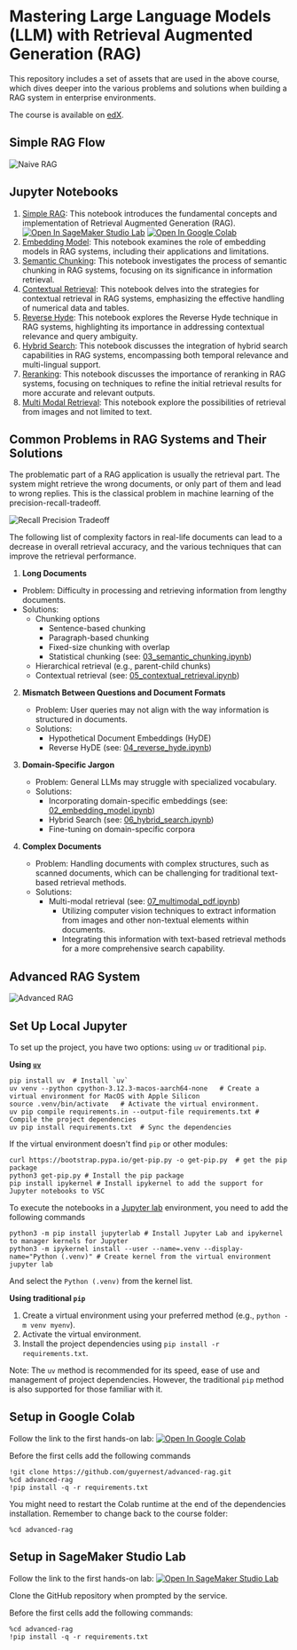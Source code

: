 # Mastering Large Language Models (LLM) with Retrieval Augmented Generation (RAG)

This repository includes a set of assets that are used in the above course, which dives
deeper into the various problems and solutions when building a RAG system in enterprise environments.

The course is available on [edX](https://www.edx.org/learn/computer-science/pragmatic-ai-labs-advanced-rag).

## Simple RAG Flow

![Naive RAG](images/Naiive_RAG.png)

## Jupyter Notebooks

1. [Simple RAG](01_simple_rag.ipynb): This notebook introduces the fundamental concepts and implementation of Retrieval Augmented Generation (RAG). [![Open In SageMaker Studio Lab](https://studiolab.sagemaker.aws/studiolab.svg)](https://studiolab.sagemaker.aws/import/github/guyernest/advanced-rag/blob/main/01_simple_rag.ipynb) [![Open In Google Colab](https://colab.research.google.com/assets/colab-badge.svg)](https://colab.research.google.com/github/guyernest/advanced-rag/blob/main/01_simple_rag.ipynb) 
2. [Embedding Model](02_embedding_model.ipynb): This notebook examines the role of embedding models in RAG systems, including their applications and limitations.
3. [Semantic Chunking](03_semantic_chunking.ipynb): This notebook investigates the process of semantic chunking in RAG systems, focusing on its significance in information retrieval.
4. [Contextual Retrieval](04_contextual_retrieval.ipynb): This notebook delves into the strategies for contextual retrieval in RAG systems, emphasizing the effective handling of numerical data and tables.
5. [Reverse Hyde](05_reverse_hyde.ipynb): This notebook explores the Reverse Hyde technique in RAG systems, highlighting its importance in addressing contextual relevance and query ambiguity.
6. [Hybrid Search](06_hybrid_search.ipynb): This notebook discusses the integration of hybrid search capabilities in RAG systems, encompassing both temporal relevance and multi-lingual support.
7. [Reranking](07_reranking.ipynb): This notebook discusses the importance of reranking in RAG systems, focusing on techniques to refine the initial retrieval results for more accurate and relevant outputs.
8. [Multi Modal Retrieval](08_multimodal_pdf.ipynb): This notebook explore the possibilities of retrieval from images and not limited to text. 

## Common Problems in RAG Systems and Their Solutions

The problematic part of a RAG application is usually the retrieval part. The system might retrieve the wrong documents, or only part of them and lead to wrong replies. This is the classical problem in machine learning of the precision-recall-tradeoff.

![Recall Precision Tradeoff](images/Recall_Precision_in_RAG_Diagram.png)

The following list of complexity factors in real-life documents can lead to a decrease in overall retrieval accuracy, and the various techniques that can improve the retrieval performance. 

1. **Long Documents**
  - Problem: Difficulty in processing and retrieving information from lengthy documents.
  - Solutions: 
    - Chunking options
      - Sentence-based chunking
      - Paragraph-based chunking
      - Fixed-size chunking with overlap
      - Statistical chunking (see: [03_semantic_chunking.ipynb](03_semantic_chunking.ipynb))
    - Hierarchical retrieval (e.g., parent-child chunks)
    - Contextual retrieval (see: [05_contextual_retrieval.ipynb](04_contextual_retrieval.ipynb))

2. **Mismatch Between Questions and Document Formats**
   - Problem: User queries may not align with the way information is structured in documents.
   - Solutions:
     - Hypothetical Document Embeddings (HyDE)
     - Reverse HyDE (see: [04_reverse_hyde.ipynb](05_reverse_hyde.ipynb))

3. **Domain-Specific Jargon**
   - Problem: General LLMs may struggle with specialized vocabulary.
   - Solutions:
     - Incorporating domain-specific embeddings (see: [02_embedding_model.ipynb](02_embedding_model.ipynb))
     - Hybrid Search (see: [06_hybrid_search.ipynb](06_hybrid_search.ipynb))
     - Fine-tuning on domain-specific corpora

4. **Complex Documents**
   - Problem: Handling documents with complex structures, such as scanned documents, which can be challenging for traditional text-based retrieval methods.
   - Solutions:
     - Multi-modal retrieval (see: [07_multimodal_pdf.ipynb](07_multimodal_pdf.ipynb))
       - Utilizing computer vision techniques to extract information from images and other non-textual elements within documents.
       - Integrating this information with text-based retrieval methods for a more comprehensive search capability.

## Advanced RAG System

![Advanced RAG](images/Advanced_RAG.png)

## Set Up Local Jupyter

   To set up the project, you have two options: using `uv` or traditional `pip`.

   **Using [`uv`](https://github.com/astral-sh/uv)**

  ```shell
  pip install uv  # Install `uv`
  uv venv --python cpython-3.12.3-macos-aarch64-none   # Create a virtual environment for MacOS with Apple Silicon
  source .venv/bin/activate   # Activate the virtual environment.
  uv pip compile requirements.in --output-file requirements.txt # Compile the project dependencies
  uv pip install requirements.txt  # Sync the dependencies
  ```

  If the virtual environment doesn't find `pip` or other modules:
  ```shell
  curl https://bootstrap.pypa.io/get-pip.py -o get-pip.py  # get the pip package
  python3 get-pip.py # Install the pip package
  pip install ipykernel # Install ipykernel to add the support for Jupyter notebooks to VSC
  ```

  To execute the notebooks in a [Jupyter lab](https://jupyter.org/install) environment, you need to add the following commands
  ```shell
  python3 -m pip install jupyterlab # Install Jupyter Lab and ipykernel to manager kernels for Jupyter
  python3 -m ipykernel install --user --name=.venv --display-name="Python (.venv)" # Create kernel from the virtual environment
  jupyter lab
  ```
  And select the `Python (.venv)` from the kernel list.

   **Using traditional `pip`**

  1. Create a virtual environment using your preferred method (e.g., `python -m venv myenv`).
  2. Activate the virtual environment.
  3. Install the project dependencies using `pip install -r requirements.txt`.

   Note: The `uv` method is recommended for its speed, ease of use and management of project dependencies. However, the traditional `pip` method is also supported for those familiar with it.

## Setup in Google Colab

Follow the link to the first hands-on lab: [![Open In Google Colab](https://colab.research.google.com/assets/colab-badge.svg)](https://colab.research.google.com/github/guyernest/advanced-rag/blob/main/01_simple_rag.ipynb) 

Before the first cells add the following commands

```
!git clone https://github.com/guyernest/advanced-rag.git
%cd advanced-rag
!pip install -q -r requirements.txt
```

You might need to restart the Colab runtime at the end of the dependencies installation. Remember to change back to the course folder:

```
%cd advanced-rag
```

## Setup in SageMaker Studio Lab

Follow the link to the first hands-on lab: [![Open In SageMaker Studio Lab](https://studiolab.sagemaker.aws/studiolab.svg)](https://studiolab.sagemaker.aws/import/github/guyernest/advanced-rag/blob/main/01_simple_rag.ipynb)

Clone the GitHub repository when prompted by the service.

Before the first cells add the following commands:

```
%cd advanced-rag
!pip install -q -r requirements.txt
```
